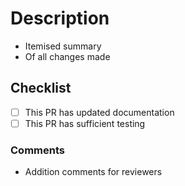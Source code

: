# Description

<!-- TLDR -->

- Itemised summary
- Of all changes made

## Checklist

- [ ] This PR has updated documentation
- [ ] This PR has sufficient testing

### Comments

- Addition comments for reviewers
